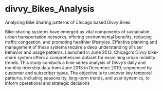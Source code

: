 # divvy_Bikes_Analysis
Analysing Bike Sharing patterns of Chicago based Divvy Bikes

Bike-sharing systems have emerged as vital components of sustainable urban transportation networks, offering environmental benefits, reducing traffic congestion, and promoting healthier lifestyles. Effective planning and management of these systems require a deep understanding of user behavior and usage patterns. Launched in June 2013, Chicago's Divvy bike-share system offers a comprehensive dataset for examining urban mobility trends. This study conducts a time series analysis of Divvy’s daily and monthly ridership data from June 2013 to December 2019, segmented by customer and subscriber types. The objective is to uncover key temporal patterns, including seasonality, long-term trends, and user dynamics, to inform operational and strategic decisions

